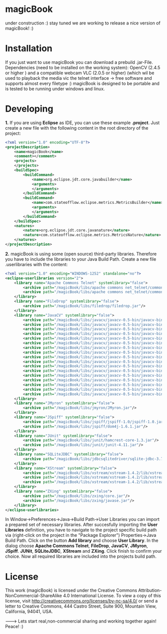 magicBook
=========

under construction :) stay tuned we are working to release a nice version of magicBook! :)


Installation
=========

If you just want to use magicBook you can download a prebuild .jar-File.
Dependencies (need to be installed on the working system):
OpenCV (2.4.5 or higher ) and a compatible webcam
VLC (2.0.5 or higher) (which wil be used to playback the media vic the telnet interface -> free software and supports almost every filetype :)
magicBook is designed to be portable and is tested to be running under windows and linux.



Developing
=========

**1.** If you are using **Eclipse** as IDE, you can use these example **.project**. Just create a new file with the following content in the root directory of the project:

```xml
<?xml version="1.0" encoding="UTF-8"?>
<projectDescription>
	<name>magicBook</name>
	<comment></comment>
	<projects>
	</projects>
	<buildSpec>
		<buildCommand>
			<name>org.eclipse.jdt.core.javabuilder</name>
			<arguments>
			</arguments>
		</buildCommand>
		<buildCommand>
			<name>com.stateofflow.eclipse.metrics.MetricsBuilder</name>
			<arguments>
			</arguments>
		</buildCommand>
	</buildSpec>
	<natures>
		<nature>org.eclipse.jdt.core.javanature</nature>
		<nature>com.stateofflow.eclipse.metrics.MetricsNature</nature>
	</natures>
</projectDescription>
```

**2.**
magicBook is using some (open source) third-party libraries. Therefore you have to include the libraries to your Java Build Path.
Create a new file <filename>.userlibraries with the content:

```xml
<?xml version="1.0" encoding="WINDOWS-1252" standalone="no"?>
<eclipse-userlibraries version="2">
    <library name="Apache Commons Telnet" systemlibrary="false">
        <archive path="/magicBook/libs/apache commons net_telnet/commons-net-3.2/commons-net-3.2.jar"/>
        <archive path="/magicBook/libs/apache commons net_telnet/commons-net-3.2/commons-net-3.2-sources.jar"/>
    </library>
    <library name="FileDrop" systemlibrary="false">
        <archive path="/magicBook/libs/filedrop/filedrop.jar"/>
    </library>
    <library name="JavaCV" systemlibrary="false">
        <archive path="/magicBook/libs/javacv/javacv-0.5-bin/javacv-bin/ffmpeg-1.2-windows-x86_64.jar"/>
        <archive path="/magicBook/libs/javacv/javacv-0.5-bin/javacv-bin/javacpp.jar"/>
        <archive path="/magicBook/libs/javacv/javacv-0.5-bin/javacv-bin/javacv.jar"/>
        <archive path="/magicBook/libs/javacv/javacv-0.5-bin/javacv-bin/javacv-windows-x86_64.jar"/>
        <archive path="/magicBook/libs/javacv/javacv-0.5-bin/javacv-bin/opencv-2.4.5-windows-x86_64.jar"/>
        <archive path="/magicBook/libs/javacv/javacv-0.5-bin/javacv-bin/ffmpeg-1.2-linux-x86.jar"/>
        <archive path="/magicBook/libs/javacv/javacv-0.5-bin/javacv-bin/ffmpeg-1.2-linux-x86_64.jar"/>
        <archive path="/magicBook/libs/javacv/javacv-0.5-bin/javacv-bin/ffmpeg-1.2-macosx-x86_64.jar"/>
        <archive path="/magicBook/libs/javacv/javacv-0.5-bin/javacv-bin/ffmpeg-1.2-windows-x86.jar"/>
        <archive path="/magicBook/libs/javacv/javacv-0.5-bin/javacv-bin/javacv-linux-x86.jar"/>
        <archive path="/magicBook/libs/javacv/javacv-0.5-bin/javacv-bin/javacv-linux-x86_64.jar"/>
        <archive path="/magicBook/libs/javacv/javacv-0.5-bin/javacv-bin/javacv-macosx-x86_64.jar"/>
        <archive path="/magicBook/libs/javacv/javacv-0.5-bin/javacv-bin/opencv-2.4.5-linux-x86.jar"/>
        <archive path="/magicBook/libs/javacv/javacv-0.5-bin/javacv-bin/opencv-2.4.5-linux-x86_64.jar"/>
        <archive path="/magicBook/libs/javacv/javacv-0.5-bin/javacv-bin/opencv-2.4.5-macosx-x86_64.jar"/>
        <archive path="/magicBook/libs/javacv/javacv-0.5-bin/javacv-bin/opencv-2.4.5-windows-x86.jar"/>
        <archive path="/magicBook/libs/javacv/javacv-0.5-bin/javacv-bin/javacv-windows-x86.jar"/>
    </library>
    <library name="JMyron" systemlibrary="false">
        <archive path="/magicBook/libs/jmyron/JMyron.jar"/>
    </library>
    <library name="JSpiff" systemlibrary="false">
        <archive path="/magicBook/libs/jspiff/jspiff-1.0/jspiff-1.0.jar"/>
        <archive path="/magicBook/libs/jspiff/dom4j-1.6.1.jar"/>
    </library>
    <library name="JUnit" systemlibrary="false">
        <archive path="/magicBook/libs/junit/hamcrest-core-1.3.jar"/>
        <archive path="/magicBook/libs/junit/junit-4.11.jar"/>
    </library>
    <library name="SQLiteJDBC" systemlibrary="false">
        <archive path="/magicBook/libs/jdbcsqlitedriver/sqlite-jdbc-3.7.8-20111025.014814-1.jar"/>
    </library>
    <library name="XStream" systemlibrary="false">
        <archive path="/magicBook/libs/xstream/xstream-1.4.2/lib/xstream/xmlpull-1.1.3.1.jar"/>
        <archive path="/magicBook/libs/xstream/xstream-1.4.2/lib/xstream/xpp3_min-1.1.4c.jar"/>
        <archive path="/magicBook/libs/xstream/xstream-1.4.2/lib/xstream-1.4.2.jar"/>
    </library>
    <library name="ZXing" systemlibrary="false">
        <archive path="/magicBook/libs/zxing/core.jar"/>
        <archive path="/magicBook/libs/zxing/javase.jar"/>
    </library>
</eclipse-userlibraries>

```

In Window->Preferences->Java->Build Path->User Libraries you can import a prepared set of necessary libraries. After succesfully importing the **User Libraries** definition, you have to navigate to the project specific build path via (right-click on the project in the "Package Explorer") Properties->Java Build Path. Click on the button **Add library** and choose **User Library**. In the dialog choose **Apache Commons Telnet**, **FileDrop**, **JavaCV**, **JMyron**, **JSpiff**. **JUNit**, **SQLiteJDBC**, **XStream** and **ZXing**. Click finish to confirm your choice. Now all required libraries are included into the projects build path.



License
=========

This work (magicBook) is licensed under the Creative Commons Attribution-NonCommercial-ShareAlike 4.0 International License. 
To view a copy of this license, 
visit http://creativecommons.org/licenses/by-nc-sa/4.0/ 
or send a letter to Creative Commons, 444 Castro Street, Suite 900, Mountain View, California, 94041, USA.


---> Lets start real,non-commercial sharing and working together again! Peace! :)

